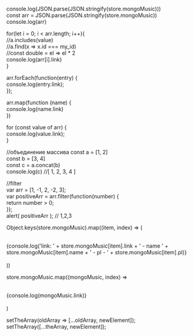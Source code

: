 console.log(JSON.parse(JSON.stringify(store.mongoMusic)))  
const arr = JSON.parse(JSON.stringify(store.mongoMusic))  
console.log(arr)  

for(let i = 0; i < arr.length; i++){  
    //a.includes(value)  
    //a.find(x => x.id === my_id)  
    //const double = el => el * 2  
    console.log(arr[i].link)  
}  

arr.forEach(function(entry) {  
    console.log(entry.link);  
});  

arr.map(function (name) {  
    console.log(name.link)  
})  

for (const value of arr) {  
    console.log(value.link);  
}  

//объединение массива
const a = [1, 2]  
const b = [3, 4]  
const c = a.concat(b)  
console.log(c) //[ 1, 2, 3, 4 ]  

//filter  
var arr = [1, -1, 2, -2, 3];  
var positiveArr = arr.filter(function(number) {  
    return number > 0;  
});  
alert( positiveArr ); // 1,2,3  

Object.keys(store.mongoMusic).map((item, index) => (  
    <div key={index}>  
        {console.log('link: ' + store.mongoMusic[item].link + ' - name ' + store.mongoMusic[item].name + ' - pl - ' + store.mongoMusic[item].pl)}  
    </div>  
))

store.mongoMusic.map((mongoMusic, index) =>  
    <div key={index}>  
        {console.log(mongoMusic.link)}  
    </div>  
)  

setTheArray(oldArray => [...oldArray, newElement]);
setTheArray([...theArray, newElement]);